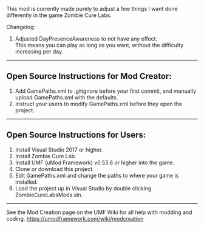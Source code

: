 This mod is currently made purely to adjust a few things I want done differently in the game Zombie Cure Labs.

Changelog:
1) Adjusted DayPresenceAwareness to not have any effect. <br/>
This means you can play as long as you want, without the difficulty increasing per day.

---
Open Source Instructions for Mod Creator:
---
 1. Add GamePaths.xml to .gitignore before your first commit, and manually upload GamePaths.xml with the defaults.
 2. Instruct your users to modify GamePaths.xml before they open the project.


---
Open Source Instructions for Users:
---
 1. Install Visual Studio 2017 or higher.
 2. Install Zombie Cure Lab.
 3. Install UMF (uMod Framework) v0.53.6 or higher into the game.
 4. Clone or download this project.
 5. Edit GamePaths.xml and change the paths to where your game is installed.
 6. Load the project up in Visual Studio by double clicking ZombieCureLabsMods.sln.


---
See the Mod Creation page on the UMF Wiki for all help with modding and coding.
https://umodframework.com/wiki/modcreation
